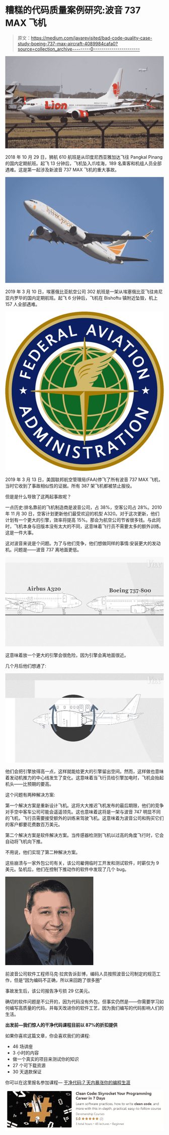 # 糟糕的代码质量案例研究:波音 737 MAX 飞机

> 原文：<https://medium.com/javarevisited/bad-code-quality-case-study-boeing-737-max-aircraft-4089984cafa0?source=collection_archive---------0----------------------->

![](img/c7edd2e9f1ef0c4bf3f3fdbbe255622e.png)

2018 年 10 月 29 日，狮航 610 航班是从印度尼西亚雅加达飞往 Pangkal Pinang 的国内定期航班。起飞 13 分钟后，飞机坠入爪哇海，189 名乘客和机组人员全部遇难。这是第一起涉及新波音 737 MAX 飞机的重大事故。

![](img/ccc247cb16f0c02d2f53fd52eab6305e.png)

2019 年 3 月 10 日，埃塞俄比亚航空公司 302 航班是一架从埃塞俄比亚飞往肯尼亚内罗毕的国内定期航班。起飞 6 分钟后，飞机在 Bishoftu 镇附近坠毁，机上 157 人全部遇难。

![](img/9fa42eea5c1a672650186efdaf2a36f7.png)

2019 年 3 月 13 日，美国联邦航空管理局(FAA)停飞了所有波音 737 MAX 飞机，当时它收到了事故相似性的证据。所有 387 架飞机都被禁止服役。

但是是什么导致了这两起事故呢？

一点历史:排名靠前的飞机制造商是波音公司，占 38%，空客公司占 28%。2010 年 11 月 30 日，空客计划更新他们最受欢迎的机型 A320。对于这次更新，他们计划有一个更大的引擎，效率将提高 15%。那会为航空公司节省很多钱。与此同时，飞机本身与旧版本没有太大的不同，这意味着飞行员不需要太多的额外训练。这是一件大事。

这对波音来说是个问题。为了与他们竞争，他们想做同样的事情:安装更大的发动机。问题是——波音 737 离地面更低。

![](img/79e2c3fb64b221cb09040dc00ecb8e0b.png)

这意味着放一个更大的引擎会很危险，因为引擎会离地面很近。

几个月后他们想通了:

![](img/159502b6477fe2141eb5288aa73c548e.png)

他们会把引擎放得高一点，这样就能给更大的引擎留出空间。然而，这样做也意味着发动机推力的中心线发生了变化。这意味着当飞行员给引擎加电时，飞机会抬起机头——比预期的要高。

这个问题有两种解决方案:

第一个解决方案是重新设计飞机。这将大大推迟飞机发布的最后期限，他们的竞争对手空中客车公司可能会遥遥领先。这也意味着这将是一架与波音 747 明显不同的飞机，飞行员需要接受额外的训练来驾驶飞机。这意味着为波音公司和购买它们的客户都要花费数百万美元。

第二个解决方案是软件解决方案。当传感器检测到飞机以过高的角度飞行时，它会自动将飞机向下推。

不用说，他们实现了第二种解决方案。

这些崩溃与一家外包公司有关，该公司雇佣临时工开发和测试软件，时薪仅为 9 美元。坠机后，他们在控制下推动作的软件中发现了几个 bug。

![](img/58d4655cb653d6f1b762ec979e790e53.png)

前波音公司软件工程师马克·拉宾告诉彭博，编码人员按照波音公司制定的规范工作，但是“因为编码不正确，所以来回跑了很多圈”

事故发生后，该公司报告净亏损 29 亿美元。

确切的软件问题是不公开的，因为代码没有外包，但事实仍然是——你需要学习如何编写高质量的代码，并每天改进你的软件工艺，因为我们编写的代码影响人们的生活。

**出发前—我们惊人的干净代码课程目前以 87%的折扣提供**

如果你喜欢这篇文章，你会喜欢我们的课程:

*   46 场讲座
*   3 小时的内容
*   做一个真实的项目来测试你的知识
*   27 个可下载资源
*   30 天退款保证

你可以在这里报名参加课程— [干净代码:7 天内暴涨你的编程生涯](https://rebrand.ly/spcc-737)

[![](img/dc9c4358d48d8c1502f7fa18c29da201.png)](https://rebrand.ly/spcc-737)
